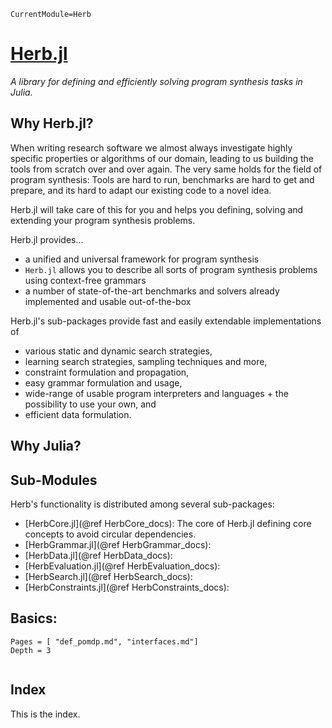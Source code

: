 ```@meta
CurrentModule=Herb
```

# [Herb.jl](https://github.com/Herb-AI/Herb.jl)
*A library for defining and efficiently solving program synthesis tasks in Julia.*

## Why Herb.jl?

When writing research software we almost always investigate highly specific properties or algorithms of our domain, leading to us building the tools from scratch over and over again. The very same holds for the field of program synthesis: Tools are hard to run, benchmarks are hard to get and prepare, and its hard to adapt our existing code to a novel idea.

Herb.jl will take care of this for you and helps you defining, solving and extending your program synthesis problems.

Herb.jl provides...
- a unified and universal framework for program synthesis
- `Herb.jl` allows you to describe all sorts of program synthesis problems using context-free grammars
- a number of state-of-the-art benchmarks and solvers already implemented and usable out-of-the-box

Herb.jl's sub-packages provide fast and easily extendable implementations of 
- various static and dynamic search strategies,
- learning search strategies, sampling techniques and more,
- constraint formulation and propagation, 
- easy grammar formulation and usage,
- wide-range of usable program interpreters and languages + the possibility to use your own, and 
- efficient data formulation.

## Why Julia?


## Sub-Modules

Herb's functionality is distributed among several sub-packages:
- [HerbCore.jl](@ref HerbCore_docs): The core of Herb.jl defining core concepts to avoid circular dependencies.
- [HerbGrammar.jl](@ref HerbGrammar_docs):
- [HerbData.jl](@ref HerbData_docs):
- [HerbEvaluation.jl](@ref HerbEvaluation_docs):
- [HerbSearch.jl](@ref HerbSearch_docs):
- [HerbConstraints.jl](@ref HerbConstraints_docs):


## Basics:

```@contents
Pages = [ "def_pomdp.md", "interfaces.md"]
Depth = 3
```



```@contents
```

## Index

This is the index.

```@index
```


